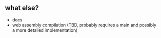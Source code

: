 
## what else?

- docs
- web assembly compilation (TBD, probably requires a main and possibly a more detailed implementation)

